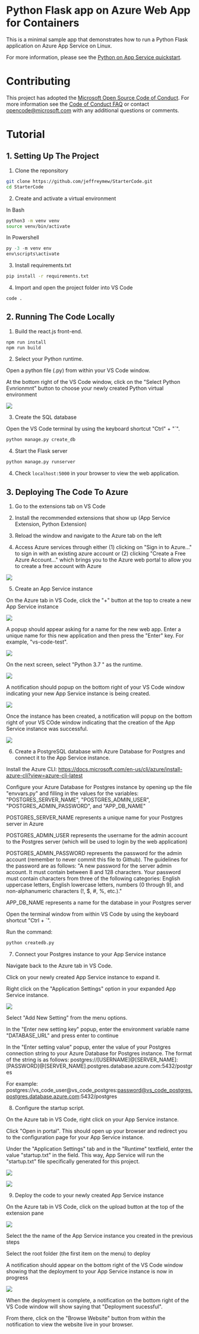 # Python Flask app on Azure Web App for Containers

This is a minimal sample app that demonstrates how to run a Python Flask application on Azure App Service on Linux.

For more information, please see the [Python on App Service quickstart](https://docs.microsoft.com/en-us/azure/app-service/containers/quickstart-python).

# Contributing

This project has adopted the [Microsoft Open Source Code of Conduct](https://opensource.microsoft.com/codeofconduct/). For more information see the [Code of Conduct FAQ](https://opensource.microsoft.com/codeofconduct/faq/) or contact [opencode@microsoft.com](mailto:opencode@microsoft.com) with any additional questions or comments.

# Tutorial

## 1. Setting Up The Project

1. Clone the reponsitory
```bash
git clone https://github.com/jeffreymew/StarterCode.git
cd StarterCode
```

2. Create and activate a virtual environment

In Bash
```bash
python3 -m venv venv
source venv/bin/activate
```

In Powershell
```Powershell
py -3 -m venv env
env\scripts\activate
```

3. Install requirements.txt
```bash
pip install -r requirements.txt
```

4. Import and open the project folder into VS Code
```bash
code .
```

## 2. Running The Code Locally

1. Build the react.js front-end.
```bash
npm run install
npm run build
```

2. Select your Python runtime.

Open a python file (.py) from within your VS Code window.

At the bottom right of the VS Code window, click on the "Select Python Evnrionmnt" button to choose your newly created Python virtual environment

![](https://i.imgur.com/y1LShjR.png)

3. Create the SQL database

Open the VS Code terminal by using the keyboard shortcut "Ctrl" + "\`".

```bash
python manage.py create_db
```

4. Start the Flask server
```bash
python manage.py runserver
```

4. Check ```localhost:5000``` in your browser to view the web application.

## 3. Deploying The Code To Azure

1. Go to the extensions tab on VS Code

2. Install the recommended extensions that show up (App Service Extension, Python Extension)

3. Reload the window and navigate to the Azure tab on the left

4. Access Azure services through either (1) clicking on "Sign in to Azure..." to sign in with an existing azure account or (2) clicking "Create a Free Azure Account..." which brings you to the Azure web portal to allow you to create a free account with Azure

![](https://i.imgur.com/HZebZhX.png)

5. Create an App Service instance 

On the Azure tab in VS Code, click the "+" button at the top to create a new App Service instance

![](https://i.imgur.com/HZebZhX.png)

A popup should appear asking for a name for the new web app. Enter a unique name for this new application and then press the "Enter" key. For example, "vs-code-test".

![](https://i.imgur.com/psEAyoa.png)

On the next screen, select "Python 3.7 " as the runtime.

![](https://i.imgur.com/3qW0CpR.png)

A notification should popup on the bottom right of your VS Code window indicating your new App Service instance is being created.

![](https://i.imgur.com/fuOVnfu.png)

Once the instance has been created, a notification will popup on the bottom right of your VS COde window indicating that the creation of the App Service instance was successful.

![](https://i.imgur.com/EZk6SXO.png)

6. Create a PostgreSQL database with Azure Database for Postgres and connect it to the App Service instance.

Install the Azure CLI: https://docs.microsoft.com/en-us/cli/azure/install-azure-cli?view=azure-cli-latest

Configure your Azure Database for Postgres instance by opening up the file "envvars.py" and filling in the values for the variables: "POSTGRES_SERVER_NAME", "POSTGRES_ADMIN_USER", "POSTGRES_ADMIN_PASSWORD", and "APP_DB_NAME"

POSTGRES_SERVER_NAME represents a unique name for your Postgres server in Azure

POSTGRES_ADMIN_USER represents the username for the admin account to the Postgres server (which will be used to login by the web application)

POSTGRES_ADMIN_PASSWORD represents the password for the admin account (remember to never commit this file to Github). The guidelines for the password are as follows: "A new password for the server admin account. It must contain between 8 and 128 characters. Your password must contain characters from three of the following categories: English uppercase letters, English lowercase letters, numbers (0 through 9), and non-alphanumeric characters (!, $, #, %, etc.)."

APP_DB_NAME represents a name for the database in your Postgres server

Open the terminal window from within VS Code by using the keyboard shortcut "Ctrl + \`".

Run the command:
```bash
python createdb.py
```

7. Connect your Postgres instance to your App Service instance

Navigate back to the Azure tab in VS Code. 

Click on your newly created App Service instance to expand it. 

Right click on the "Application Settings" option in your expanded App Service instance.

![](https://i.imgur.com/mqLqytz.png)

Select "Add New Setting" from the menu options.

In the "Enter new setting key" popup, enter the environment variable name "DATABASE_URL" and press enter to continue

In the "Enter setting value" popup, enter the value of your Postgres connection string to your Azure Database for Postgres instance. The format of the string is as follows: postgres://[USERNAME]@[SERVER_NAME]:[PASSWORD]@[SERVER_NAME].postgres.database.azure.com:5432/postgres

For example: postgres://vs_code_user@vs_code_postgres:password@vs_code_postgres.postgres.database.azure.com:5432/postgres

8. Configure the startup script.

On the Azure tab in VS Code, right click on your App Service instance.

Click "Open in portal". This should open up your browser and redirect you to the configuration page for your App Service instance.

Under the "Application Settings" tab and in the "Runtime" textfield, enter the value "startup.txt" in the field. This way, App Service will run the "startup.txt" file specifically generated for this project.

![](https://i.imgur.com/wKGgMz1.png)

![](https://i.imgur.com/MEqyU2g.png)

9. Deploy the code to your newly created App Service instance

On the Azure tab in VS Code, click on the upload button at the top of the extension pane

![](https://i.imgur.com/FlX1XJL.png)

Select the the name of the App Service instance you created in the previous steps

Select the root folder (the first item on the menu) to deploy

A notification should appear on the bottom right of the VS Code window showing that the deployment to your App Service instance is now in progress

![](https://i.imgur.com/y1LShjR.png)

When the deployment is complete, a notification on the bottom right of the VS Code window will show saying that "Deployment sucessful".

From there, click on the "Browse Website" button from within the notification to view the website live in your browser.
